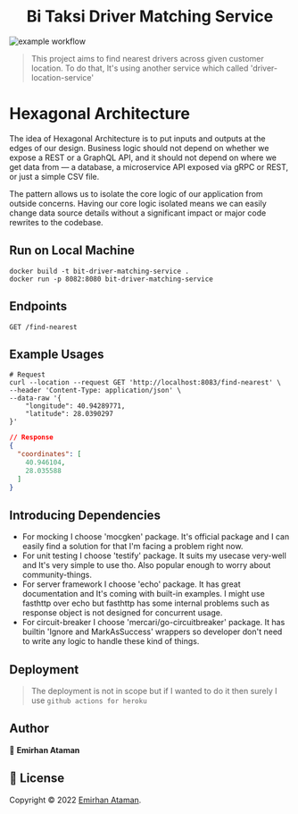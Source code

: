 <h1 align="center">Bi Taksi Driver Matching Service</h1>

![example workflow](https://github.com/ashkan90/bit-driver-matching-service/actions/workflows/main.yml/badge.svg)

> This project aims to find nearest drivers across given customer location. To do that, It's using another service which called 'driver-location-service'

# Hexagonal Architecture
The idea of Hexagonal Architecture is to put inputs and outputs at the edges of our design. Business logic should not depend on whether we expose a REST or a GraphQL API, and it should not depend on where we get data from — a database, a microservice API exposed via gRPC or REST, or just a simple CSV file. <br>

The pattern allows us to isolate the core logic of our application from outside concerns. Having our core logic isolated means we can easily change data source details without a significant impact or major code rewrites to the codebase.

## Run on Local Machine

```shell
docker build -t bit-driver-matching-service .
docker run -p 8082:8080 bit-driver-matching-service
```

## Endpoints

```console
GET /find-nearest 
```

## Example Usages
```shell
# Request
curl --location --request GET 'http://localhost:8083/find-nearest' \
--header 'Content-Type: application/json' \
--data-raw '{
    "longitude": 40.94289771,
    "latitude": 28.0390297
}'
```

```json
// Response
{
  "coordinates": [
    40.946104,
    28.035588
  ]
}
```

## Introducing Dependencies
- For mocking I choose 'mocgken' package. It's official package and I can easily find a solution for that I'm facing a problem right now.
- For unit testing I choose 'testify' package. It suits my usecase very-well and It's very simple to use tho. Also popular enough to worry about community-things.
- For server framework I choose 'echo' package. It has great documentation and It's coming with built-in examples. I might use fasthttp over echo but fasthttp has some internal problems such as response object is not designed for concurrent usage.
- For circuit-breaker I choose 'mercari/go-circuitbreaker' package. It has builtin 'Ignore and MarkAsSuccess' wrappers so developer don't need to write any logic to handle these kind of things. 

## Deployment

> The deployment is not in scope but if I wanted to do it then surely I use `github actions for heroku`

## Author

👤 **Emirhan Ataman**


## 📝 License

Copyright © 2022 [Emirhan Ataman](https://github.com/ashkan90). <br />
